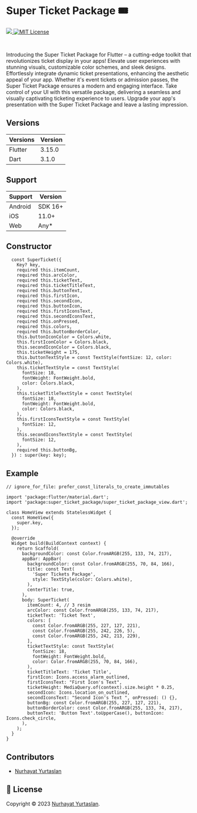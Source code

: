  <h1>Super Ticket Package 🎟️ </h1>
<p>
<a href="https://developer.android.com" style="pointer-events: stroke;" target="_blank">
<img src="https://img.shields.io/badge/platform-android-blue">
</a>
</a>
<a href="https://github.com/NurhayatYurtaslan/super_ticket_package/blob/main/LICENSE"><img src="https://img.shields.io/badge/license-MIT-purple.svg" alt="MIT License"></a>
</p>

</br>

<p>
Introducing the Super Ticket Package for Flutter – a cutting-edge toolkit that revolutionizes ticket display in your apps! Elevate user experiences with stunning visuals, customizable color schemes, and sleek designs. Effortlessly integrate dynamic ticket presentations, enhancing the aesthetic appeal of your app. Whether it's event tickets or admission passes, the Super Ticket Package ensures a modern and engaging interface. Take control of your UI with this versatile package, delivering a seamless and visually captivating ticketing experience to users. Upgrade your app's presentation with the Super Ticket Package and leave a lasting impression.</p>

## Versions

|Versions      | Version |  
|--------------|---------|
| Flutter      | 3.15.0  |
| Dart         | 3.1.0   |

## Support

| Support      | Version |  
|--------------|---------|
| Android      | SDK 16+ |
| iOS          | 11.0+   |
| Web          | Any*    | 

## Constructor
```
  const SuperTicket({
    Key? key,
    required this.itemCount,
    required this.arcColor,
    required this.ticketText,
    required this.ticketTitleText,
    required this.buttonText,
    required this.firstIcon,
    required this.secondIcon,
    required this.buttonIcon,
    required this.firstIconsText,
    required this.secondIconsText,
    required this.onPressed,
    required this.colors,
    required this.buttonBorderColor,
    this.buttonIconColor = Colors.white,
    this.firstIconColor = Colors.black,
    this.secondIconColor = Colors.black,
    this.ticketHeight = 175,
    this.buttonTextStyle = const TextStyle(fontSize: 12, color: Colors.white),
    this.ticketTextStyle = const TextStyle(
      fontSize: 18,
      fontWeight: FontWeight.bold,
      color: Colors.black,
    ),
    this.ticketTitleTextStyle = const TextStyle(
      fontSize: 18,
      fontWeight: FontWeight.bold,
      color: Colors.black,
    ),
    this.firstIconsTextStyle = const TextStyle(
      fontSize: 12,
    ),
    this.secondIconsTextStyle = const TextStyle(
      fontSize: 12,
    ),
    required this.buttonBg,
  }) : super(key: key);

```
## Example

```
// ignore_for_file: prefer_const_literals_to_create_immutables

import 'package:flutter/material.dart';
import 'package:super_ticket_package/super_ticket_package_view.dart';

class HomeView extends StatelessWidget {
  const HomeView({
    super.key,
  });

  @override
  Widget build(BuildContext context) {
    return Scaffold(
      backgroundColor: const Color.fromARGB(255, 133, 74, 217),
      appBar: AppBar(
        backgroundColor: const Color.fromARGB(255, 70, 84, 166),
        title: const Text(
          'Super Tickets Package',
          style: TextStyle(color: Colors.white),
        ),
        centerTitle: true,
      ),
      body: SuperTicket(
        itemCount: 4, // 3 resim
        arcColor: const Color.fromARGB(255, 133, 74, 217),
        ticketText: 'Ticket Text',
        colors: [
          const Color.fromARGB(255, 227, 127, 221),
          const Color.fromARGB(255, 242, 226, 5),
          const Color.fromARGB(255, 242, 213, 229),
        ],
        ticketTextStyle: const TextStyle(
          fontSize: 18,
          fontWeight: FontWeight.bold,
          color: Color.fromARGB(255, 70, 84, 166),
        ),
        ticketTitleText: 'Ticket Title',
        firstIcon: Icons.access_alarm_outlined,
        firstIconsText: "First Icon's Text",
        ticketHeight: MediaQuery.of(context).size.height * 0.25,
        secondIcon: Icons.location_on_outlined,
        secondIconsText: "Second Icon's Text ", onPressed: () {},
        buttonBg: const Color.fromARGB(255, 227, 127, 221),
        buttonBorderColor: const Color.fromARGB(255, 133, 74, 217),
        buttonText: 'Button Text'.toUpperCase(), buttonIcon: Icons.check_circle,
      ),
    );
  }
}

```
## Contributors 

- [Nurhayat Yurtaslan](https://github.com/NurhayatYurtaslan)

## 📝 License

Copyright © 2023 [Nurhayat Yurtaslan](https://github.com/NurhayatYurtaslan).<br />





